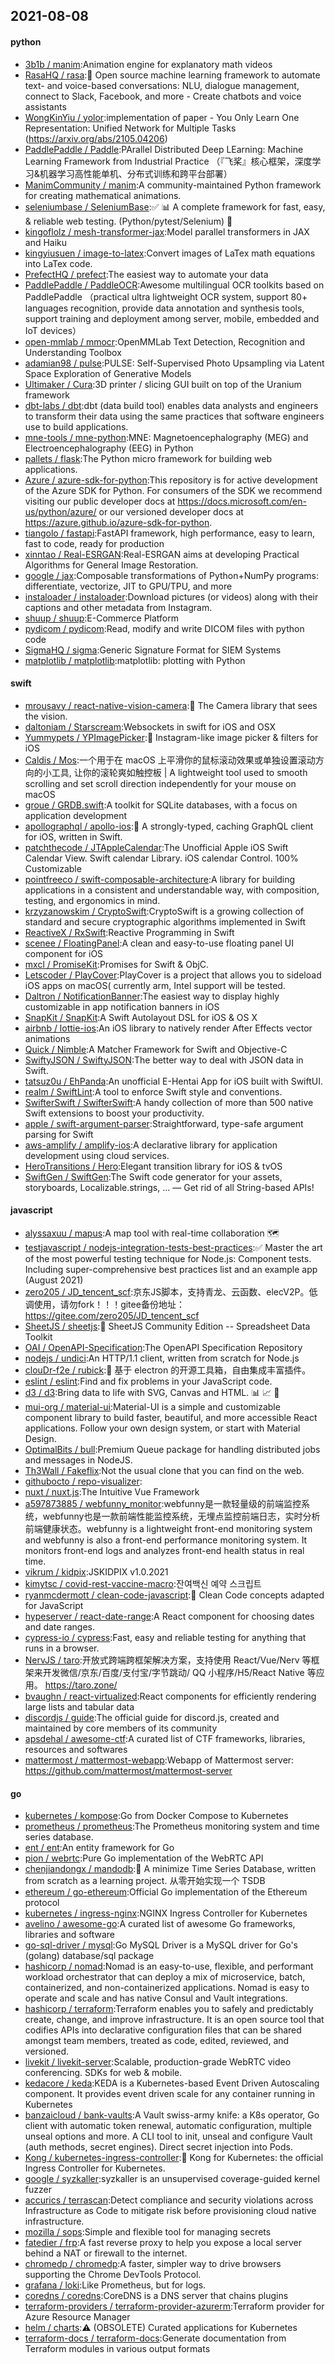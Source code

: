 ## 2021-08-08

#### python
* [3b1b / manim](https://github.com/3b1b/manim):Animation engine for explanatory math videos
* [RasaHQ / rasa](https://github.com/RasaHQ/rasa):💬
Open source machine learning framework to automate text- and voice-based conversations: NLU, dialogue management, connect to Slack, Facebook, and more - Create chatbots and voice assistants
* [WongKinYiu / yolor](https://github.com/WongKinYiu/yolor):implementation of paper - You Only Learn One Representation: Unified Network for Multiple Tasks (https://arxiv.org/abs/2105.04206)
* [PaddlePaddle / Paddle](https://github.com/PaddlePaddle/Paddle):PArallel Distributed Deep LEarning: Machine Learning Framework from Industrial Practice （『飞桨』核心框架，深度学习&机器学习高性能单机、分布式训练和跨平台部署）
* [ManimCommunity / manim](https://github.com/ManimCommunity/manim):A community-maintained Python framework for creating mathematical animations.
* [seleniumbase / SeleniumBase](https://github.com/seleniumbase/SeleniumBase):✅
📊
A complete framework for fast, easy, & reliable web testing. (Python/pytest/Selenium)
🚀
* [kingoflolz / mesh-transformer-jax](https://github.com/kingoflolz/mesh-transformer-jax):Model parallel transformers in JAX and Haiku
* [kingyiusuen / image-to-latex](https://github.com/kingyiusuen/image-to-latex):Convert images of LaTex math equations into LaTex code.
* [PrefectHQ / prefect](https://github.com/PrefectHQ/prefect):The easiest way to automate your data
* [PaddlePaddle / PaddleOCR](https://github.com/PaddlePaddle/PaddleOCR):Awesome multilingual OCR toolkits based on PaddlePaddle （practical ultra lightweight OCR system, support 80+ languages recognition, provide data annotation and synthesis tools, support training and deployment among server, mobile, embedded and IoT devices）
* [open-mmlab / mmocr](https://github.com/open-mmlab/mmocr):OpenMMLab Text Detection, Recognition and Understanding Toolbox
* [adamian98 / pulse](https://github.com/adamian98/pulse):PULSE: Self-Supervised Photo Upsampling via Latent Space Exploration of Generative Models
* [Ultimaker / Cura](https://github.com/Ultimaker/Cura):3D printer / slicing GUI built on top of the Uranium framework
* [dbt-labs / dbt](https://github.com/dbt-labs/dbt):dbt (data build tool) enables data analysts and engineers to transform their data using the same practices that software engineers use to build applications.
* [mne-tools / mne-python](https://github.com/mne-tools/mne-python):MNE: Magnetoencephalography (MEG) and Electroencephalography (EEG) in Python
* [pallets / flask](https://github.com/pallets/flask):The Python micro framework for building web applications.
* [Azure / azure-sdk-for-python](https://github.com/Azure/azure-sdk-for-python):This repository is for active development of the Azure SDK for Python. For consumers of the SDK we recommend visiting our public developer docs at https://docs.microsoft.com/en-us/python/azure/ or our versioned developer docs at https://azure.github.io/azure-sdk-for-python.
* [tiangolo / fastapi](https://github.com/tiangolo/fastapi):FastAPI framework, high performance, easy to learn, fast to code, ready for production
* [xinntao / Real-ESRGAN](https://github.com/xinntao/Real-ESRGAN):Real-ESRGAN aims at developing Practical Algorithms for General Image Restoration.
* [google / jax](https://github.com/google/jax):Composable transformations of Python+NumPy programs: differentiate, vectorize, JIT to GPU/TPU, and more
* [instaloader / instaloader](https://github.com/instaloader/instaloader):Download pictures (or videos) along with their captions and other metadata from Instagram.
* [shuup / shuup](https://github.com/shuup/shuup):E-Commerce Platform
* [pydicom / pydicom](https://github.com/pydicom/pydicom):Read, modify and write DICOM files with python code
* [SigmaHQ / sigma](https://github.com/SigmaHQ/sigma):Generic Signature Format for SIEM Systems
* [matplotlib / matplotlib](https://github.com/matplotlib/matplotlib):matplotlib: plotting with Python

#### swift
* [mrousavy / react-native-vision-camera](https://github.com/mrousavy/react-native-vision-camera):📸
The Camera library that sees the vision.
* [daltoniam / Starscream](https://github.com/daltoniam/Starscream):Websockets in swift for iOS and OSX
* [Yummypets / YPImagePicker](https://github.com/Yummypets/YPImagePicker):📸
Instagram-like image picker & filters for iOS
* [Caldis / Mos](https://github.com/Caldis/Mos):一个用于在 macOS 上平滑你的鼠标滚动效果或单独设置滚动方向的小工具, 让你的滚轮爽如触控板 | A lightweight tool used to smooth scrolling and set scroll direction independently for your mouse on macOS
* [groue / GRDB.swift](https://github.com/groue/GRDB.swift):A toolkit for SQLite databases, with a focus on application development
* [apollographql / apollo-ios](https://github.com/apollographql/apollo-ios):📱
A strongly-typed, caching GraphQL client for iOS, written in Swift.
* [patchthecode / JTAppleCalendar](https://github.com/patchthecode/JTAppleCalendar):The Unofficial Apple iOS Swift Calendar View. Swift calendar Library. iOS calendar Control. 100% Customizable
* [pointfreeco / swift-composable-architecture](https://github.com/pointfreeco/swift-composable-architecture):A library for building applications in a consistent and understandable way, with composition, testing, and ergonomics in mind.
* [krzyzanowskim / CryptoSwift](https://github.com/krzyzanowskim/CryptoSwift):CryptoSwift is a growing collection of standard and secure cryptographic algorithms implemented in Swift
* [ReactiveX / RxSwift](https://github.com/ReactiveX/RxSwift):Reactive Programming in Swift
* [scenee / FloatingPanel](https://github.com/scenee/FloatingPanel):A clean and easy-to-use floating panel UI component for iOS
* [mxcl / PromiseKit](https://github.com/mxcl/PromiseKit):Promises for Swift & ObjC.
* [Letscoder / PlayCover](https://github.com/Letscoder/PlayCover):PlayCover is a project that allows you to sideload iOS apps on macOS( currently arm, Intel support will be tested.
* [Daltron / NotificationBanner](https://github.com/Daltron/NotificationBanner):The easiest way to display highly customizable in app notification banners in iOS
* [SnapKit / SnapKit](https://github.com/SnapKit/SnapKit):A Swift Autolayout DSL for iOS & OS X
* [airbnb / lottie-ios](https://github.com/airbnb/lottie-ios):An iOS library to natively render After Effects vector animations
* [Quick / Nimble](https://github.com/Quick/Nimble):A Matcher Framework for Swift and Objective-C
* [SwiftyJSON / SwiftyJSON](https://github.com/SwiftyJSON/SwiftyJSON):The better way to deal with JSON data in Swift.
* [tatsuz0u / EhPanda](https://github.com/tatsuz0u/EhPanda):An unofficial E-Hentai App for iOS built with SwiftUI.
* [realm / SwiftLint](https://github.com/realm/SwiftLint):A tool to enforce Swift style and conventions.
* [SwifterSwift / SwifterSwift](https://github.com/SwifterSwift/SwifterSwift):A handy collection of more than 500 native Swift extensions to boost your productivity.
* [apple / swift-argument-parser](https://github.com/apple/swift-argument-parser):Straightforward, type-safe argument parsing for Swift
* [aws-amplify / amplify-ios](https://github.com/aws-amplify/amplify-ios):A declarative library for application development using cloud services.
* [HeroTransitions / Hero](https://github.com/HeroTransitions/Hero):Elegant transition library for iOS & tvOS
* [SwiftGen / SwiftGen](https://github.com/SwiftGen/SwiftGen):The Swift code generator for your assets, storyboards, Localizable.strings, … — Get rid of all String-based APIs!

#### javascript
* [alyssaxuu / mapus](https://github.com/alyssaxuu/mapus):A map tool with real-time collaboration
🗺️
* [testjavascript / nodejs-integration-tests-best-practices](https://github.com/testjavascript/nodejs-integration-tests-best-practices):✅
Master the art of the most powerful testing technique for Node.js: Component tests. Including super-comprehensive best practices list and an example app (August 2021)
* [zero205 / JD_tencent_scf](https://github.com/zero205/JD_tencent_scf):京东JS脚本，支持青龙、云函数、elecV2P。低调使用，请勿fork！！！gitee备份地址：https://gitee.com/zero205/JD_tencent_scf
* [SheetJS / sheetjs](https://github.com/SheetJS/sheetjs):📗
SheetJS Community Edition -- Spreadsheet Data Toolkit
* [OAI / OpenAPI-Specification](https://github.com/OAI/OpenAPI-Specification):The OpenAPI Specification Repository
* [nodejs / undici](https://github.com/nodejs/undici):An HTTP/1.1 client, written from scratch for Node.js
* [clouDr-f2e / rubick](https://github.com/clouDr-f2e/rubick):🔧
基于 electron 的开源工具箱，自由集成丰富插件。
* [eslint / eslint](https://github.com/eslint/eslint):Find and fix problems in your JavaScript code.
* [d3 / d3](https://github.com/d3/d3):Bring data to life with SVG, Canvas and HTML.
📊
📈
🎉
* [mui-org / material-ui](https://github.com/mui-org/material-ui):Material-UI is a simple and customizable component library to build faster, beautiful, and more accessible React applications. Follow your own design system, or start with Material Design.
* [OptimalBits / bull](https://github.com/OptimalBits/bull):Premium Queue package for handling distributed jobs and messages in NodeJS.
* [Th3Wall / Fakeflix](https://github.com/Th3Wall/Fakeflix):Not the usual clone that you can find on the web.
* [githubocto / repo-visualizer](https://github.com/githubocto/repo-visualizer):
* [nuxt / nuxt.js](https://github.com/nuxt/nuxt.js):The Intuitive Vue Framework
* [a597873885 / webfunny_monitor](https://github.com/a597873885/webfunny_monitor):webfunny是一款轻量级的前端监控系统，webfunny也是一款前端性能监控系统，无埋点监控前端日志，实时分析前端健康状态。webfunny is a lightweight front-end monitoring system and webfunny is also a front-end performance monitoring system. It monitors front-end logs and analyzes front-end health status in real time.
* [vikrum / kidpix](https://github.com/vikrum/kidpix):JSKIDPIX v1.0.2021
* [kimytsc / covid-rest-vaccine-macro](https://github.com/kimytsc/covid-rest-vaccine-macro):잔여백신 예약 스크립트
* [ryanmcdermott / clean-code-javascript](https://github.com/ryanmcdermott/clean-code-javascript):🛁
Clean Code concepts adapted for JavaScript
* [hypeserver / react-date-range](https://github.com/hypeserver/react-date-range):A React component for choosing dates and date ranges.
* [cypress-io / cypress](https://github.com/cypress-io/cypress):Fast, easy and reliable testing for anything that runs in a browser.
* [NervJS / taro](https://github.com/NervJS/taro):开放式跨端跨框架解决方案，支持使用 React/Vue/Nerv 等框架来开发微信/京东/百度/支付宝/字节跳动/ QQ 小程序/H5/React Native 等应用。 https://taro.zone/
* [bvaughn / react-virtualized](https://github.com/bvaughn/react-virtualized):React components for efficiently rendering large lists and tabular data
* [discordjs / guide](https://github.com/discordjs/guide):The official guide for discord.js, created and maintained by core members of its community
* [apsdehal / awesome-ctf](https://github.com/apsdehal/awesome-ctf):A curated list of CTF frameworks, libraries, resources and softwares
* [mattermost / mattermost-webapp](https://github.com/mattermost/mattermost-webapp):Webapp of Mattermost server: https://github.com/mattermost/mattermost-server

#### go
* [kubernetes / kompose](https://github.com/kubernetes/kompose):Go from Docker Compose to Kubernetes
* [prometheus / prometheus](https://github.com/prometheus/prometheus):The Prometheus monitoring system and time series database.
* [ent / ent](https://github.com/ent/ent):An entity framework for Go
* [pion / webrtc](https://github.com/pion/webrtc):Pure Go implementation of the WebRTC API
* [chenjiandongx / mandodb](https://github.com/chenjiandongx/mandodb):🤔
A minimize Time Series Database, written from scratch as a learning project. 从零开始实现一个 TSDB
* [ethereum / go-ethereum](https://github.com/ethereum/go-ethereum):Official Go implementation of the Ethereum protocol
* [kubernetes / ingress-nginx](https://github.com/kubernetes/ingress-nginx):NGINX Ingress Controller for Kubernetes
* [avelino / awesome-go](https://github.com/avelino/awesome-go):A curated list of awesome Go frameworks, libraries and software
* [go-sql-driver / mysql](https://github.com/go-sql-driver/mysql):Go MySQL Driver is a MySQL driver for Go's (golang) database/sql package
* [hashicorp / nomad](https://github.com/hashicorp/nomad):Nomad is an easy-to-use, flexible, and performant workload orchestrator that can deploy a mix of microservice, batch, containerized, and non-containerized applications. Nomad is easy to operate and scale and has native Consul and Vault integrations.
* [hashicorp / terraform](https://github.com/hashicorp/terraform):Terraform enables you to safely and predictably create, change, and improve infrastructure. It is an open source tool that codifies APIs into declarative configuration files that can be shared amongst team members, treated as code, edited, reviewed, and versioned.
* [livekit / livekit-server](https://github.com/livekit/livekit-server):Scalable, production-grade WebRTC video conferencing. SDKs for web & mobile.
* [kedacore / keda](https://github.com/kedacore/keda):KEDA is a Kubernetes-based Event Driven Autoscaling component. It provides event driven scale for any container running in Kubernetes
* [banzaicloud / bank-vaults](https://github.com/banzaicloud/bank-vaults):A Vault swiss-army knife: a K8s operator, Go client with automatic token renewal, automatic configuration, multiple unseal options and more. A CLI tool to init, unseal and configure Vault (auth methods, secret engines). Direct secret injection into Pods.
* [Kong / kubernetes-ingress-controller](https://github.com/Kong/kubernetes-ingress-controller):🦍
Kong for Kubernetes: the official Ingress Controller for Kubernetes.
* [google / syzkaller](https://github.com/google/syzkaller):syzkaller is an unsupervised coverage-guided kernel fuzzer
* [accurics / terrascan](https://github.com/accurics/terrascan):Detect compliance and security violations across Infrastructure as Code to mitigate risk before provisioning cloud native infrastructure.
* [mozilla / sops](https://github.com/mozilla/sops):Simple and flexible tool for managing secrets
* [fatedier / frp](https://github.com/fatedier/frp):A fast reverse proxy to help you expose a local server behind a NAT or firewall to the internet.
* [chromedp / chromedp](https://github.com/chromedp/chromedp):A faster, simpler way to drive browsers supporting the Chrome DevTools Protocol.
* [grafana / loki](https://github.com/grafana/loki):Like Prometheus, but for logs.
* [coredns / coredns](https://github.com/coredns/coredns):CoreDNS is a DNS server that chains plugins
* [terraform-providers / terraform-provider-azurerm](https://github.com/terraform-providers/terraform-provider-azurerm):Terraform provider for Azure Resource Manager
* [helm / charts](https://github.com/helm/charts):⚠️
(OBSOLETE) Curated applications for Kubernetes
* [terraform-docs / terraform-docs](https://github.com/terraform-docs/terraform-docs):Generate documentation from Terraform modules in various output formats

